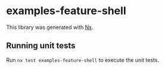 # examples-feature-shell

This library was generated with [Nx](https://nx.dev).

## Running unit tests

Run `nx test examples-feature-shell` to execute the unit tests.
